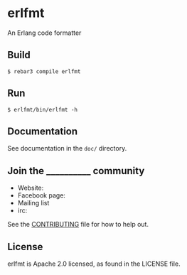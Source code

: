 # erlfmt

An Erlang code formatter

## Build

    $ rebar3 compile erlfmt

## Run

    $ erlfmt/bin/erlfmt -h

## Documentation
See documentation in the `doc/` directory.

## Join the __________ community
* Website:
* Facebook page:
* Mailing list
* irc:

See the [CONTRIBUTING](CONTRIBUTING.md) file for how to help out.

## License
erlfmt is Apache 2.0 licensed, as found in the LICENSE file.
